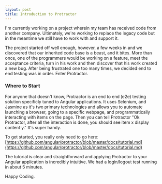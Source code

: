 ```yaml
---
layout: post
title: Introduction to Protractor
---
```

I'm currently working on a project wherein my team has received code from another company.  Ultimately, we're working to replace the legacy code but in the meantime we still have to work with and support it.

The project started off well enough, however, a few weeks in and we discovered that our inherited code base is a beast, and it bites.  More than once, one of the programmers would be working on a feature, meet the acceptance criteria, turn in his work and then discover that his work created a new bug.  After being frustrated one too many times, we decided end to end testing was in order.  Enter Protractor.

### Where to Start

For anyone that doesn't know, Protractor is an end to end (e2e) testing solution specificly tuned to Angular applications.  It uses Selenium, and Jasmine as it's two primary technologies and allows you to automate launching a browser, going to a specific webpage, and programmatically interacting with items on the page.  Then you can tell Protractor "Ok Protractor, after all the interaction is done, you should see item x display content y."  It's super handy.

To get started, you really only need to go here: [https://github.com/angular/protractor/blob/master/docs/tutorial.md](https://github.com/angular/protractor/blob/master/docs/tutorial.md)

The tutorial is clear and straightforward and applying Protractor to your Angular application is incredibly intuitive.  We had a login/logout test running in about 5 minutes.

Happy Coding.